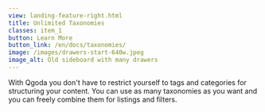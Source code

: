 ```yaml
---
view: landing-feature-right.html
title: Unlimited Taxonomies
classes: item_1
button: Learn More
button_link: /en/docs/taxonomies/
image: /images/drawers-start-640w.jpeg
image_alt: Old sideboard with many drawers
---
```

With Qgoda you don't have to restrict yourself to tags and categories for 
structuring your content. You can use as many taxonomies as you want and you 
can freely combine them for listings and filters.
